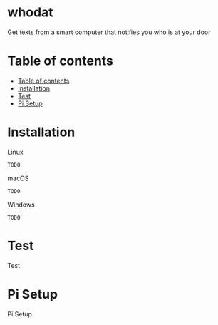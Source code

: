 # whodat
Get texts from a smart computer that notifies you who is at your door


Table of contents
=================

<!--ts-->
   * [Table of contents](#table-of-contents)
   * [Installation](#installation)
   * [Test](#test)
   * [Pi Setup](#pi-setup)
<!--te-->


Installation
============

Linux 
```
TODO
```

macOS 
```
TODO
```

Windows
```
TODO
```

Test
============

Test

Pi Setup
============

Pi Setup


